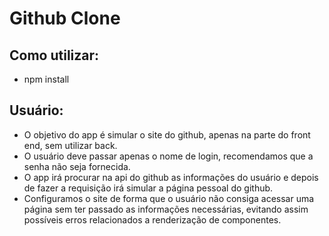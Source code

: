 # Github Clone

## Como utilizar:

<ul>
  <li>npm install</li>
</ul>

## Usuário:

<ul>
  <li>O objetivo do app é simular o site do github, apenas na parte do front end, sem utilizar back.</li>

  <li>O usuário deve passar apenas o nome de login, recomendamos que a senha não seja fornecida.</li>

  <li>O app irá procurar na api do github as informações do usuário e depois de fazer a requisição irá simular a página pessoal do github.</li>

  <li>Configuramos o site de forma que o usuário não consiga acessar uma página sem ter passado as informações necessárias, evitando assim possíveis erros relacionados a renderização de componentes.</li>
</ul>

